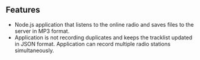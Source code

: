 
## Features

- Node.js application that listens to the online radio and saves files to the server in MP3 format.
- Application is not recording duplicates and keeps the tracklist updated in JSON format. Application can record multiple radio stations simultaneously.

